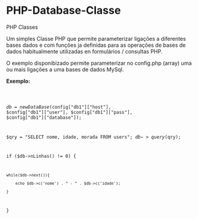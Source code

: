 # PHP-Database-Classe
PHP Classes

Um simples Classe PHP que permite parameterizar ligações a diferentes bases dados e com funções ja definidas para as 
operações de bases de dados habitualmente utilizadas en formulários / consultas PHP.

O exemplo disponibizado permite parameterizar no config.php (array) uma ou mais ligações a uma bases de dados MySql.

<strong>Exemplo:</strong>

<code>


$db = new DataBase($config["db1"]["host"], $config["db1"]["user"], $config["db1"]["pass"], $config["db1"]["database"]);

$qry = "SELECT nome, idade, morada 
	      FROM users";
$db->query($qry);

if ($db->nLinhas() != 0) {
	
	while($db->next()){
		
		echo $db->c('nome') . " - " . $db->c('idade');
		
	}
	
}

</code>
